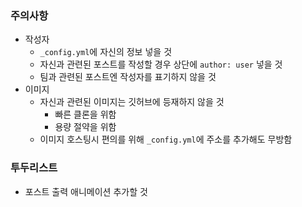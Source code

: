 ### 주의사항

- 작성자
  - `_config.yml`에 자신의 정보 넣을 것
  - 자신과 관련된 포스트를 작성할 경우 상단에 `author: user` 넣을 것
  - 팀과 관련된 포스트엔 작성자를 표기하지 않을 것
- 이미지
  - 자신과 관련된 이미지는 깃허브에 등재하지 않을 것
    - 빠른 클론을 위함
    - 용량 절약을 위함
  - 이미지 호스팅시 편의를 위해 `_config.yml`에 주소를 추가해도 무방함

### 투두리스트

- 포스트 출력 애니메이션 추가할 것